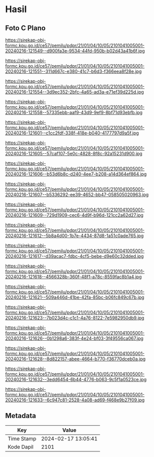 # Hasil

## Foto C Plano

https://sirekap-obj-formc.kpu.go.id/ce57/pemilu/pdpr/21/01/04/10/05/2101041005001-20240216-121549--d900fa3e-9534-44fd-950b-b02d43a41b6f.jpg

https://sirekap-obj-formc.kpu.go.id/ce57/pemilu/pdpr/21/01/04/10/05/2101041005001-20240216-121551--311d667c-e380-41c7-b6d3-f366eea8f28e.jpg

https://sirekap-obj-formc.kpu.go.id/ce57/pemilu/pdpr/21/01/04/10/05/2101041005001-20240216-121554--3d9ec352-2bfc-4a65-ad3a-e71ef39d225d.jpg

https://sirekap-obj-formc.kpu.go.id/ce57/pemilu/pdpr/21/01/04/10/05/2101041005001-20240216-121558--57335ebb-aaf9-43d9-9ef9-8bf71d93ebfb.jpg

https://sirekap-obj-formc.kpu.go.id/ce57/pemilu/pdpr/21/01/04/10/05/2101041005001-20240216-121601--c1cc2fdf-338f-418e-b040-4177797d9a5f.jpg

https://sirekap-obj-formc.kpu.go.id/ce57/pemilu/pdpr/21/01/04/10/05/2101041005001-20240216-121605--57caf107-5e0c-4828-8f8c-92a15231d900.jpg

https://sirekap-obj-formc.kpu.go.id/ce57/pemilu/pdpr/21/01/04/10/05/2101041005001-20240216-121606--b53d6b8c-d240-4ee7-b208-a14d364ef864.jpg

https://sirekap-obj-formc.kpu.go.id/ce57/pemilu/pdpr/21/01/04/10/05/2101041005001-20240216-121607--b5336292-ee39-4652-bb47-058505020963.jpg

https://sirekap-obj-formc.kpu.go.id/ce57/pemilu/pdpr/21/01/04/10/05/2101041005001-20240216-121609--729d1909-cec6-4d9f-b96d-121cc2a62d27.jpg

https://sirekap-obj-formc.kpu.go.id/ce57/pemilu/pdpr/21/01/04/10/05/2101041005001-20240216-121612--5b8a4d00-1b7e-4434-87d8-1a51c0ade765.jpg

https://sirekap-obj-formc.kpu.go.id/ce57/pemilu/pdpr/21/01/04/10/05/2101041005001-20240216-121617--d39acac7-fdbc-4cf5-bebe-d9e60c32dded.jpg

https://sirekap-obj-formc.kpu.go.id/ce57/pemilu/pdpr/21/01/04/10/05/2101041005001-20240216-121618--4566328b-360f-48f1-a78c-8559fac8b1a4.jpg

https://sirekap-obj-formc.kpu.go.id/ce57/pemilu/pdpr/21/01/04/10/05/2101041005001-20240216-121621--509a446d-41be-42fa-85bc-b06fc849c67b.jpg

https://sirekap-obj-formc.kpu.go.id/ce57/pemilu/pdpr/21/01/04/10/05/2101041005001-20240216-121623--7b023d4c-c1c1-4a76-8122-7e5982950db9.jpg

https://sirekap-obj-formc.kpu.go.id/ce57/pemilu/pdpr/21/01/04/10/05/2101041005001-20240216-121626--0b1298a6-383f-4e24-bf03-3f49556ca067.jpg

https://sirekap-obj-formc.kpu.go.id/ce57/pemilu/pdpr/21/01/04/10/05/2101041005001-20240216-121628--8d822157-abee-4664-b770-f36770dceb0a.jpg

https://sirekap-obj-formc.kpu.go.id/ce57/pemilu/pdpr/21/01/04/10/05/2101041005001-20240216-121632--3edd6454-6b44-4776-b063-9c5f1a0523ce.jpg

https://sirekap-obj-formc.kpu.go.id/ce57/pemilu/pdpr/21/01/04/10/05/2101041005001-20240216-121633--6c947c81-2528-4a08-ad69-f468e9b27f09.jpg


## Metadata

| Key        | Value               |
| ---------- | ------------------- |
| Time Stamp | 2024-02-17 13:05:41 |
| Kode Dapil | 2101                |



